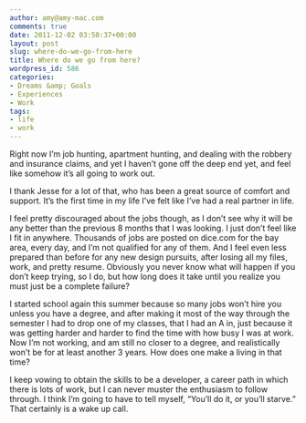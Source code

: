 ```yaml
---
author: amy@amy-mac.com
comments: true
date: 2011-12-02 03:50:37+00:00
layout: post
slug: where-do-we-go-from-here
title: Where do we go from here?
wordpress_id: 586
categories:
- Dreams &amp; Goals
- Experiences
- Work
tags:
- life
- work
---
```


Right now I’m job hunting, apartment hunting, and dealing with the robbery and insurance claims, and yet I haven’t gone off the deep end yet, and feel like somehow it’s all going to work out.

I thank Jesse for a lot of that, who has been a great source of comfort and support. It’s the first time in my life I’ve felt like I’ve had a real partner in life.

I feel pretty discouraged about the jobs though, as I don’t see why it will be any better than the previous 8 months that I was looking. I just don’t feel like I fit in anywhere. Thousands of jobs are posted on dice.com for the bay area, every day, and I’m not qualified for any of them. And I feel even less prepared than before for any new design pursuits, after losing all my files, work, and pretty resume. Obviously you never know what will happen if you don’t keep trying, so I do, but how long does it take until you realize you must just be a complete failure?

I started school again this summer because so many jobs won’t hire you unless you have a degree, and after making it most of the way through the semester I had to drop one of my classes, that I had an A in, just because it was getting harder and harder to find the time with how busy I was at work. Now I’m not working, and am still no closer to a degree, and realistically won’t be for at least another 3 years. How does one make a living in that time?

I keep vowing to obtain the skills to be a developer, a career path in which there is lots of work, but I can never muster the enthusiasm to follow through. I think I’m going to have to tell myself, “You’ll do it, or you’ll starve.” That certainly is a wake up call.
